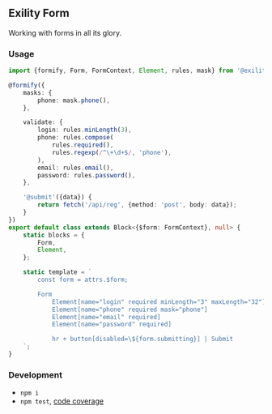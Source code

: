 Exility Form
------------
Working with forms in all its glory.


### Usage

```ts
import {formify, Form, FormContext, Element, rules, mask} from '@exility/form`;

@formify({
	masks: {
		phone: mask.phone(),
	},

	validate: {
		login: rules.minLength(3),
		phone: rules.compose(
			rules.required(),
			rules.regexp(/^\+\d+$/, 'phone'),
		),
		email: rules.email(),
		password: rules.password(),
	},

	'@submit'({data}) {
		return fetch('/api/reg', {method: 'post', body: data});
	}
})
export default class extends Block<{$form: FormContext}, null> {
	static blocks = {
		Form,
		Element,
	};

	static template = `
		const form = attrs.$form;

		Form
			Element[name="login" required minLength="3" maxLength="32"]
			Element[name="phone" required mask="phone"]
			Element[name="email" required]
			Element[name="password" required]

			hr + button[disabled=\${form.submitting}] | Submit
	`;
}
```


### Development

 - `npm i`
 - `npm test`, [code coverage](./coverage/lcov-report/index.html)
